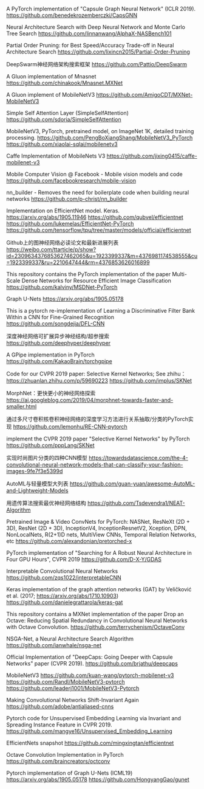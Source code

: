 A PyTorch implementation of "Capsule Graph Neural Network" (ICLR 2019).
https://github.com/benedekrozemberczki/CapsGNN

Neural Architecture Search with Deep Neural Network and Monte Carlo Tree Search
https://github.com/linnanwang/AlphaX-NASBench101

Partial Order Pruning: for Best Speed/Accuracy Trade-off in Neural Architecture Search
https://github.com/lixincn2015/Partial-Order-Pruning

DeepSwarm神经网络架构搜索框架
https://github.com/Pattio/DeepSwarm

A Gluon implementation of Mnasnet
https://github.com/chinakook/Mnasnet.MXNet

A Gluon implement of MobileNetV3
https://github.com/AmigoCDT/MXNet-MobileNetV3

Simple Self Attention Layer (SimpleSelfAttention)
https://github.com/sdoria/SimpleSelfAttention

MobileNetV3, PyTorch, pretrained model, on ImageNet 1K, detailed training processing.
https://github.com/PengBoXiangShang/MobileNetV3_PyTorch
https://github.com/xiaolai-sqlai/mobilenetv3

Caffe Implementation of MobileNets V3
https://github.com/jixing0415/caffe-mobilenet-v3

Mobile Computer Vision @ Facebook - Mobile vision models and code
https://github.com/facebookresearch/mobile-vision

nn_builder - Removes the need for boilerplate code when building neural networks
https://github.com/p-christ/nn_builder

Implementation on EfficientNet model. Keras. https://arxiv.org/abs/1905.11946
https://github.com/qubvel/efficientnet
https://github.com/lukemelas/EfficientNet-PyTorch
https://github.com/tensorflow/tpu/tree/master/models/official/efficientnet

Github上的图神经网络必读论文和最新进展列表
https://weibo.com/ttarticle/p/show?id=2309634376853627462065&u=1923399337&m=4376981174538555&cu=1923399337&ru=2210647444&rm=4376853626016899

This repository contains the PyTorch implementation of the paper Multi-Scale Dense Networks for Resource Efficient Image Classification
https://github.com/kalviny/MSDNet-PyTorch

Graph U-Nets
https://arxiv.org/abs/1905.05178

This is a pytorch re-implementation of Learning a Discriminative Filter Bank Within a CNN for Fine-Grained Recognition
https://github.com/songdejia/DFL-CNN

深度神经网络可扩展异步神经结构/超参搜索
https://github.com/deephyper/deephyper

A GPipe implementation in PyTorch
https://github.com/KakaoBrain/torchgpipe

Code for our CVPR 2019 paper: Selective Kernel Networks; See zhihu：https://zhuanlan.zhihu.com/p/59690223
https://github.com/implus/SKNet

MorphNet：更快更小的神经网络探索
https://ai.googleblog.com/2019/04/morphnet-towards-faster-and-smaller.html

通过多尺寸卷积核卷积神经网络的深度学习方法进行关系抽取/分类的PyTorch实现
https://github.com/lemonhu/RE-CNN-pytorch

implement the CVPR 2019 paper "Selective Kernel Networks" by PyTorch
https://github.com/pppLang/SKNet

实现时尚图片分类的四种CNN模型
https://towardsdatascience.com/the-4-convolutional-neural-network-models-that-can-classify-your-fashion-images-9fe7f3e5399d

AutoML与轻量模型大列表
https://github.com/guan-yuan/awesome-AutoML-and-Lightweight-Models

用遗传算法搜索最优神经网络结构
https://github.com/Tsdevendra1/NEAT-Algorithm

Pretrained Image & Video ConvNets for PyTorch: NASNet, ResNeXt (2D + 3D), ResNet (2D + 3D), InceptionV4, InceptionResnetV2, Xception, DPN, NonLocalNets, R(2+1)D nets, MultiView CNNs, Temporal Relation Networks, etc
https://github.com/alexandonian/pretorched-x

PyTorch implementation of "Searching for A Robust Neural Architecture in Four GPU Hours", CVPR 2019
https://github.com/D-X-Y/GDAS

Interpretable Convolutional Neural Networks
https://github.com/zqs1022/interpretableCNN

Keras implementation of the graph attention networks (GAT) by Veličković et al. (2017; https://arxiv.org/abs/1710.10903)
https://github.com/danielegrattarola/keras-gat


This repository contains a MXNet implementation of the paper Drop an Octave: Reducing Spatial Redundancy in Convolutional Neural Networks with Octave Convolution.
https://github.com/terrychenism/OctaveConv

NSGA-Net, a Neural Architecture Search Algorithm
https://github.com/ianwhale/nsga-net

Official Implementation of "DeepCaps: Going Deeper with Capsule Networks" paper (CVPR 2019).
https://github.com/brjathu/deepcaps

MobileNetV3
https://github.com/kuan-wang/pytorch-mobilenet-v3
https://github.com/Randl/MobileNetV3-pytorch
https://github.com/leaderj1001/MobileNetV3-Pytorch

Making Convolutional Networks Shift-Invariant Again 
https://github.com/adobe/antialiased-cnns

Pytorch code for Unsupervised Embedding Learning via Invariant and Spreading Instance Feature in CVPR 2019. 
https://github.com/mangye16/Unsupervised_Embedding_Learning

EfficientNets snapshot
https://github.com/mingxingtan/efficientnet

Octave Convolution Implementation in PyTorch
https://github.com/braincreators/octconv

Pytorch implementation of Graph U-Nets (ICML19) https://arxiv.org/abs/1905.05178
https://github.com/HongyangGao/gunet